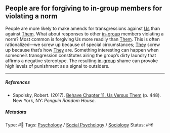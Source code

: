 ## People are for forgiving to in-group members for violating a norm

People are more likely to make amends for transgressions against [Us](In-group%20and%20out-group.md) than against [Them](In-group%20and%20out-group.md). What about responses to other [in-group](In-group%20and%20out-group.md) members violating a norm? Most common is forgiving Us more readily than [Them](In-group%20and%20out-group.md). This is often rationalized—we screw up because of special circumstances; [They](In-group%20and%20out-group.md) screw up because that’s how [They](In-group%20and%20out-group.md) are. Something interesting can happen when someone’s transgression constitutes airing the group’s dirty laundry that affirms a negative stereotype. The resulting [in-group](In-group%20and%20out-group.md) shame can provoke high levels of punishment as a signal to outsiders.

---

##### References

* Sapolsky, Robert. (2017). [Behave Chapter 11. Us Versus Them](Behave%20Chapter%2011.%20Us%20Versus%20Them.md) (p. 448). New York, NY: *Penguin Random House*. 

##### Metadata

Type: #🔴 
Tags: [Psychology](Psychology.md) / [Social Psychology](Social%20Psychology.md) / [Sociology](Sociology.md) 
Status: #☀️ 
